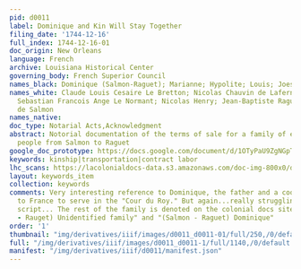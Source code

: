 ```yaml
---
pid: d0011
label: Dominique and Kin Will Stay Together
filing_date: '1744-12-16'
full_index: 1744-12-16-01
doc_origin: New Orleans
language: French
archive: Louisiana Historical Center
governing_body: French Superior Council
names_black: Dominique (Salmon-Raguet); Marianne; Hypolite; Louis; Joesph; Anne; François
names_white: Claude Louis Cesaire Le Bretton; Nicolas Chauvin de Laferniere (père);
  Sebastian Francois Ange Le Normant; Nicolas Henry; Jean-Baptiste Raguet; Edme-Gatien
  de Salmon
names_native:
doc_type: Notarial Acts,Acknowledgment
abstract: Notorial documentation of the terms of sale for a family of eight enslaved
  people from Salmon to Raguet
google_doc_prototype: https://docs.google.com/document/d/1OTyPaU9ZgNGpT-9Oeq8eFiMSb54H-wHpa0U-IYV4q08/edit?usp=share_link
keywords: kinship|transportation|contract labor
lhc_scans: https://lacolonialdocs-data.s3.amazonaws.com/doc-img-800x0/doc-img-145519.jpg
layout: keywords_item
collection: keywords
comments: Very interesting reference to Dominique, the father and a cook, being sent
  to France to serve in the "Cour du Roy." But again...really struggling with the
  script... The rest of the family is denoted on the colonial docs site as "(Salmon
  - Rauget) Unidentified family" and "(Salmon - Raguet) Dominique"
order: '1'
thumbnail: "img/derivatives/iiif/images/d0011_d0011-01/full/250,/0/default.jpg"
full: "/img/derivatives/iiif/images/d0011_d0011-1/full/1140,/0/default.jpg"
manifest: "/img/derivatives/iiif/d0011/manifest.json"
---
```

